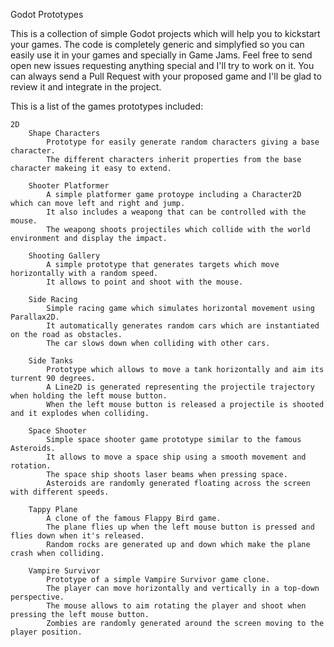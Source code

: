 Godot Prototypes

This is a collection of simple Godot projects which will help you to kickstart your games.
The code is completely generic and simplyfied so you can easily use it in your games and specially in Game Jams.
Feel free to send open new issues requesting anything special and I'll try to work on it.
You can always send a Pull Request with your proposed game and I'll be glad to review it and integrate in the project.

This is a list of the games prototypes included:
	
	2D
		Shape Characters
			Prototype for easily generate random characters giving a base character.
			The different characters inherit properties from the base character makeing it easy to extend.
			
		Shooter Platformer
			A simple platformer game protoype including a Character2D which can move left and right and jump.
			It also includes a weapong that can be controlled with the mouse.
			The weapong shoots projectiles which collide with the world environment and display the impact.
			
		Shooting Gallery
			A simple prototype that generates targets which move horizontally with a random speed.
			It allows to point and shoot with the mouse.
			
		Side Racing
			Simple racing game which simulates horizontal movement using Parallax2D.
			It automatically generates random cars which are instantiated on the road as obstacles.
			The car slows down when colliding with other cars.
			
		Side Tanks
			Prototype which allows to move a tank horizontally and aim its turrent 90 degrees.
			A Line2D is generated representing the projectile trajectory when holding the left mouse button.
			When the left mouse button is released a projectile is shooted and it explodes when colliding.
			
		Space Shooter
			Simple space shooter game prototype similar to the famous Asteroids.
			It allows to move a space ship using a smooth movement and rotation.
			The space ship shoots laser beams when pressing space.
			Asteroids are randomly generated floating across the screen with different speeds.
			
		Tappy Plane
			A clone of the famous Flappy Bird game.
			The plane flies up when the left mouse button is pressed and flies down when it's released.
			Random rocks are generated up and down which make the plane crash when colliding.
			
		Vampire Survivor
			Prototype of a simple Vampire Survivor game clone.
			The player can move horizontally and vertically in a top-down perspective.
			The mouse allows to aim rotating the player and shoot when pressing the left mouse button.
			Zombies are randomly generated around the screen moving to the player position.
